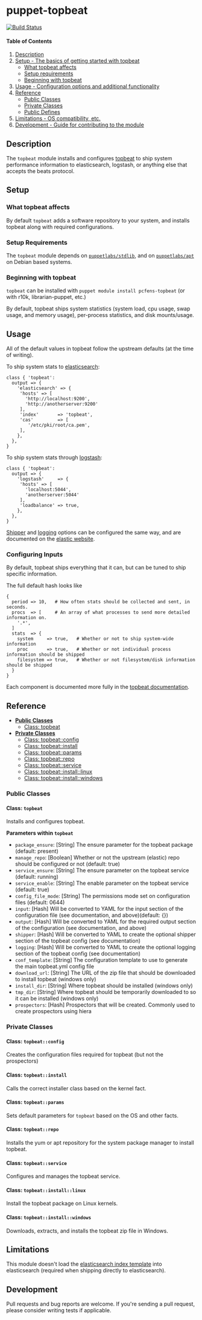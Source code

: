 # puppet-topbeat

[![Build Status](https://travis-ci.org/pcfens/puppet-topbeat.svg?branch=master)](https://travis-ci.org/pcfens/puppet-topbeat)

#### Table of Contents

1. [Description](#description)
2. [Setup - The basics of getting started with topbeat](#setup)
    - [What topbeat affects](#what-topbeat-affects)
    - [Setup requirements](#setup-requirements)
    - [Beginning with topbeat](#beginning-with-topbeat)
3. [Usage - Configuration options and additional functionality](#usage)
4. [Reference](#reference)
    - [Public Classes](#public-classes)
    - [Private Classes](#private-classes)
    - [Public Defines](#public-defines)
5. [Limitations - OS compatibility, etc.](#limitations)
6. [Development - Guide for contributing to the module](#development)

## Description

The `topbeat` module installs and configures
[topbeat](https://www.elastic.co/products/beats/topbeat) to ship system performance
information to elasticsearch, logstash, or anything else that accepts the beats
protocol.

## Setup

### What topbeat affects

By default `topbeat` adds a software repository to your system, and installs topbeat along
with required configurations.

### Setup Requirements

The `topbeat` module depends on [`puppetlabs/stdlib`](https://forge.puppetlabs.com/puppetlabs/stdlib), and on
[`puppetlabs/apt`](https://forge.puppetlabs.com/puppetlabs/apt) on Debian based systems.

### Beginning with topbeat

`topbeat` can be installed with `puppet module install pcfens-topbeat` (or with r10k, librarian-puppet, etc.)

By default, topbeat ships system statistics (system load, cpu usage, swap usage, and memory usage),
per-process statistics, and disk mounts/usage.

## Usage

All of the default values in topbeat follow the upstream defaults (at the time of writing).

To ship system stats to [elasticsearch](https://www.elastic.co/guide/en/beats/topbeat/current/topbeat-configuration-options.html#elasticsearch-output):
```puppet
class { 'topbeat':
  output => {
    'elasticsearch' => {
     'hosts' => [
       'http://localhost:9200',
       'http://anotherserver:9200'
     ],
     'index'       => 'topbeat',
     'cas'         => [
        '/etc/pki/root/ca.pem',
     ],
    },
  },
}

```

To ship system stats through [logstash](https://www.elastic.co/guide/en/beats/topbeat/current/topbeat-configuration-options.html#logstash-output):
```puppet
class { 'topbeat':
  output => {
    'logstash'     => {
     'hosts' => [
       'localhost:5044',
       'anotherserver:5044'
     ],
     'loadbalance' => true,
    },
  },
}

```

[Shipper](https://www.elastic.co/guide/en/beats/topbeat/current/topbeat-configuration-options.html#configuration-shipper) and [logging](https://www.elastic.co/guide/en/beats/topbeat/current/topbeat-configuration-options.html#configuration-logging) options can be configured the same way, and are documented on the [elastic website](https://www.elastic.co/guide/en/beats/topbeat/current/_overview.html).

### Configuring Inputs

By default, topbeat ships everything that it can, but can be tuned to ship specific
information.

The full default hash looks like
```puppet
{
  period => 10,   # How often stats should be collected and sent, in seconds.
  procs  => [     # An array of what processes to send more detailed information on.
    '.*',
  ]
  stats  => {
    system     => true,   # Whether or not to ship system-wide information
    proc       => true,   # Whether or not individual process information should be shipped
    filesystem => true,   # Whether or not filesystem/disk information should be shipped
  }
}
```

Each component is documented more fully in the
[topbeat documentation](https://www.elastic.co/guide/en/beats/topbeat/current/topbeat-configuration-options.html#configuration-input).

## Reference
 - [**Public Classes**](#public-classes)
    - [Class: topbeat](#class-topbeat)
 - [**Private Classes**](#private-classes)
    - [Class: topbeat::config](#class-topbeatconfig)
    - [Class: topbeat::install](#class-topbeatinstall)
    - [Class: topbeat::params](#class-topbeatparams)
    - [Class: topbeat::repo](#class-topbeatrepo)
    - [Class: topbeat::service](#class-topbeatservice)
    - [Class: topbeat::install::linux](#class-topbeatinstalllinux)
    - [Class: topbeat::install::windows](#class-topbeatinstallwindows)

### Public Classes

#### Class: `topbeat`

Installs and configures topbeat.

**Parameters within `topbeat`**
- `package_ensure`: [String] The ensure parameter for the topbeat package (default: present)
- `manage_repo`: [Boolean] Whether or not the upstream (elastic) repo should be configured or not (default: true)
- `service_ensure`: [String] The ensure parameter on the topbeat service (default: running)
- `service_enable`: [String] The enable parameter on the topbeat service (default: true)
- `config_file_mode`: [String] The permissions mode set on configuration files (default: 0644)
- `input`: [Hash] Will be converted to YAML for the input section of the configuration file (see documentation, and above)(default: {})
- `output`: [Hash] Will be converted to YAML for the required output section of the configuration (see documentation, and above)
- `shipper`: [Hash] Will be converted to YAML to create the optional shipper section of the topbeat config (see documentation)
- `logging`: [Hash] Will be converted to YAML to create the optional logging section of the topbeat config (see documentation)
- `conf_template`: [String] The configuration template to use to generate the main topbeat.yml config file
- `download_url`: [String] The URL of the zip file that should be downloaded to install topbeat (windows only)
- `install_dir`: [String] Where topbeat should be installed (windows only)
- `tmp_dir`: [String] Where topbeat should be temporarily downloaded to so it can be installed (windows only)
- `prospectors`: [Hash] Prospectors that will be created. Commonly used to create prospectors using hiera

### Private Classes

#### Class: `topbeat::config`

Creates the configuration files required for topbeat (but not the prospectors)

#### Class: `topbeat::install`

Calls the correct installer class based on the kernel fact.

#### Class: `topbeat::params`

Sets default parameters for `topbeat` based on the OS and other facts.

#### Class: `topbeat::repo`

Installs the yum or apt repository for the system package manager to install topbeat.

#### Class: `topbeat::service`

Configures and manages the topbeat service.

#### Class: `topbeat::install::linux`

Install the topbeat package on Linux kernels.

#### Class: `topbeat::install::windows`

Downloads, extracts, and installs the topbeat zip file in Windows.


## Limitations

This module doesn't load the [elasticsearch index template](https://www.elastic.co/guide/en/beats/topbeat/current/topbeat-getting-started.html#topbeat-template)
into elasticsearch (required when shipping directly to elasticsearch).

## Development

Pull requests and bug reports are welcome. If you're sending a pull request, please consider
writing tests if applicable.
